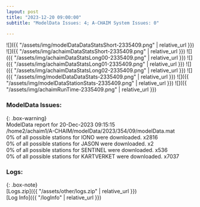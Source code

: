 ```yaml
---
layout: post
title: "2023-12-20 09:00:00"
subtitle: "ModelData Issues: 4; A-CHAIM System Issues: 0"

---
```


![]({{ "/assets/img/modelDataDataStatsShort-2335409.png" | relative_url }})
![]({{ "/assets/img/achaimDataStatsShort-2335409.png" | relative_url }})
![]({{ "/assets/img/achaimDataStatsLong00-2335409.png" | relative_url }})
![]({{ "/assets/img/achaimDataStatsLong01-2335409.png" | relative_url }})
![]({{ "/assets/img/achaimDataStatsLong02-2335409.png" | relative_url }})
![]({{ "/assets/img/modelDataDataStats-2335409.png" | relative_url }})
![]({{ "/assets/img/modelDataStationStats-2335409.png" | relative_url }})
![]({{ "/assets/img/achaimRunTime-2335409.png" | relative_url }})


### ModelData Issues:  
  
{: .box-warning}  
 ModelData report for 20-Dec-2023 09:15:15   
 /home2/achaim1/A-CHAIM/modelData/2023/354/09/modelData.mat   
 0% of all possible stations for IONO were downloaded. x2816   
 0% of all possible stations for JASON were downloaded. x2   
 0% of all possible stations for SENTINEL were downloaded. x536   
 0% of all possible stations for KARTVERKET were downloaded. x7037   
  


### Logs:  
  
{: .box-note}  
[Logs.zip]({{ "/assets/other/logs.zip" | relative_url }})  
[Log Info]({{ "/logInfo" | relative_url }})  
